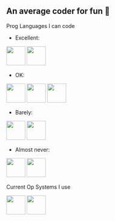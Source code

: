 ## An average coder for fun 🌱

Prog Languages I can code
- Excellent:

<img src="https://upload.wikimedia.org/wikipedia/commons/1/18/C_Programming_Language.svg" width="50" height="50"> <img src="https://github.com/isocpp/logos/blob/master/cpp_logo.svg" width="50" height="50">

- OK:

<img src="https://s3.dualstack.us-east-2.amazonaws.com/pythondotorg-assets/media/files/python-logo-only.svg" width="50" height="50"> <img src="https://upload.wikimedia.org/wikipedia/commons/4/40/VB.NET_Logo.svg" width="50" height="50"> <img src="https://upload.wikimedia.org/wikipedia/commons/2/21/Matlab_Logo.png" width="50" height="50">

- Barely:

<img src="https://upload.wikimedia.org/wikipedia/commons/7/73/Ruby_logo.svg" width="50" height="50"> <img src="https://hackr.io/tutorials/learn-assembly-language/logo/logo-assembly-language?ver=1603208610" width="50" height="50">

- Almost never:

<img src="https://github.com/dotnet/vscode-csharp/blob/main/images/csharpIcon.png" width="50" height="50"> <img src="https://upload.wikimedia.org/wikipedia/commons/a/a2/Dart_programming_language_logo_icon.svg" width="50" height="50">

Current Op Systems I use

<img src="https://upload.wikimedia.org/wikipedia/commons/thumb/8/87/Windows_logo_-_2021.svg/2048px-Windows_logo_-_2021.svg.png" width="50" height="50"> <img src="https://upload.wikimedia.org/wikipedia/commons/thumb/d/db/Elementary_logo.svg/2048px-Elementary_logo.svg.png" width="50" height="50"> 

